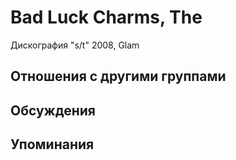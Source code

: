 # Bad Luck Charms, The

Дискография
"s/t" 2008, Glam

## Отношения с другими группами


## Обсуждения


## Упоминания

